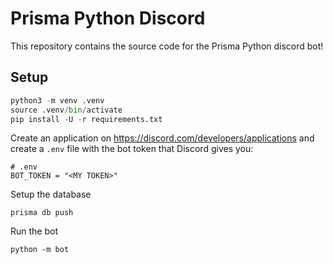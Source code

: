# Prisma Python Discord

This repository contains the source code for the Prisma Python discord bot!

## Setup

```py
python3 -m venv .venv
source .venv/bin/activate
pip install -U -r requirements.txt
```

Create an application on https://discord.com/developers/applications and create a `.env` file with the bot token that Discord gives you:

```
# .env
BOT_TOKEN = "<MY TOKEN>"
```

Setup the database

```
prisma db push
```

Run the bot

```
python -m bot
```

